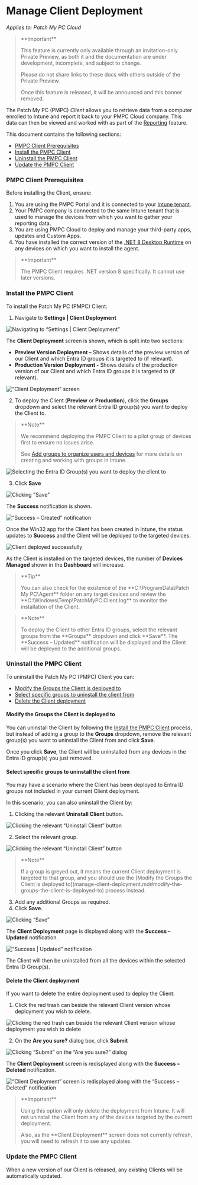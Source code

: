 # Manage Client Deployment

_Applies to: Patch My PC Cloud_

<blockquote class="wp-block-quote">
<p>**Important**</p>
<p>This feature is currently only available through an invitation-only Private Preview, as both it and the documentation are under development, incomplete, and subject to change.</p>
<p>Please do not share links to these docs with others outside of the Private Preview.</p>
<p>Once this feature is released, it will be announced and this banner removed.</p>
</blockquote>

The Patch My PC (PMPC) _Client_ allows you to retrieve data from a computer enrolled to Intune and report it back to your PMPC Cloud company. This data can then be viewed and worked with as part of the [Reporting](../cloud-reporting/) feature.

This document contains the following sections:

* [PMPC Client Prerequisites](manage-client-deployment.md#pmpc-client-prerequisites)
* [Install the PMPC Client](manage-client-deployment.md#install-the-pmpc-client)
* [Uninstall the PMPC Client](manage-client-deployment.md#uninstall-the-pmpc-client)
* [Update the PMPC Client](manage-client-deployment.md#update-the-pmpc-client)

### PMPC Client Prerequisites

Before installing the Client, ensure:

1. You are using the PMPC Portal and it is connected to your [Intune tenant](manage-your-environments-in-cloud/manage-cloud-intune-tenants.md#connecting-to-an-intune-tenant).
2. Your PMPC company is connected to the same Intune tenant that is used to manage the devices from which you want to gather your reporting data.
3. You are using PMPC Cloud to deploy and manage your third-party apps, updates and Custom Apps.
4. You have installed the correct version of the [.NET 8 Desktop Runtime](https://dotnet.microsoft.com/en-us/download/dotnet/8.0) on any devices on which you want to install the agent.

<blockquote class="wp-block-quote">
<p>**Important**</p>
<p>The PMPC Client requires .NET version 8 specifically. It cannot use later versions.</p>
</blockquote>

### Install the PMPC Client

To install the Patch My PC (PMPC) Client:

1. Navigate to **Settings | Client Deployment**

![Navigating to “Settings | Client Deployment”](/_images/image-(2724).png "Navigating to “Settings | Client Deployment”")

The **Client Deployment** screen is shown, which is split into two sections:

* **Preview Version Deployment –** Shows details of the preview version of our Client and which Entra ID groups it is targeted to (if relevant).
* **Production Version Deployment -** Shows details of the production version of our Client and which Entra ID groups it is targeted to (if relevant).

![“Client Deployment” screen](/_images/image-(2725).png "“Client Deployment” screen")

2. To deploy the Client (**Preview** or **Production**), click the **Groups** dropdown and select the relevant Entra ID group(s) you want to deploy the Client to.

<blockquote class="wp-block-quote">
<p>**Note**</p>
<p>We recommend deploying the PMPC Client to a pilot group of devices first to ensure no issues arise.</p>
<p>See <a href="https://learn.microsoft.com/en-us/intune/intune-service/fundamentals/groups-add">Add groups to organize users and devices</a> for more details on creating and working with groups in Intune.</p>
</blockquote>

![Selecting the Entra ID Group(s) you want to deploy the client to](/_images/image-(2726).png "Selecting the Entra ID Group(s) you want to deploy the client to")

3. Click **Save**

![Clicking &#x22;Save&#x22;](/_images/image-(2727).png "Clicking &#x22;Save&#x22;")

The **Success** notification is shown.

![“Success – Created” notification](/_images/image-(2728).png "“Success – Created” notification")

Once the Win32 app for the Client has been created in Intune, the status updates to **Success** and the Client will be deployed to the targeted devices.

![Client deployed successfully](/_images/image-(2729).png "Client deployed successfully")

As the Client is installed on the targeted devices, the number of **Devices Managed** shown in the **Dashboard** will increase.

<blockquote class="wp-block-quote">
<p>**Tip**</p>
<p>You can also check for the existence of the **C:\ProgramData\Patch My PC\Agent** folder on any target devices and review the **C:\Windows\Temp\PatchMyPC.Client.log** to monitor the installation of the Client.</p>
</blockquote>

<blockquote class="wp-block-quote">
<p>**Note**</p>
<p>To deploy the Client to other Entra ID groups, select the relevant groups from the **Groups** dropdown and click **Save**. The **Success – Updated** notification will be displayed and the Client will be deployed to the additional groups.</p>
</blockquote>

### Uninstall the PMPC Client

To uninstall the Patch My PC (PMPC) Client you can:

* [Modify the Groups the Client is deployed to](manage-client-deployment.md#modify-the-groups-the-client-is-deployed-to)
* [Select specific groups to uninstall the client from](manage-client-deployment.md#select-specific-groups-to-uninstall-the-client-from)
* [Delete the Client deployment](manage-client-deployment.md#delete-the-client-deployment)

#### Modify the Groups the Client is deployed to

You can uninstall the Client by following the [Install the PMPC Client](manage-client-deployment.md#install-the-pmpc-client) process, but instead of adding a group to the **Groups** dropdown, remove the relevant group(s) you want to uninstall the Client from and click **Save**.

Once you click **Save**, the Client will be uninstalled from any devices in the Entra ID group(s) you just removed.

#### Select specific groups to uninstall the client from

You may have a scenario where the Client has been deployed to Entra ID groups not included in your current Client deployment.

In this scenario, you can also uninstall the Client by:

1. Clicking the relevant **Uninstall Client** button.

![Clicking the relevant “Uninstall Client” button](/_images/image.png "Clicking the relevant “Uninstall Client” button")

2. Select the relevant group.

![Clicking the relevant “Uninstall Client” button](/_images/image-(1).png "Clicking the relevant “Uninstall Client” button")

<blockquote class="wp-block-quote">
<p>**Note**</p>
<p>If a group is greyed out, it means the current Client deployment is targeted to that group, and you should use the [Modify the Groups the Client is deployed to](manage-client-deployment.md#modify-the-groups-the-client-is-deployed-to) process instead.</p>
</blockquote>

3. Add any additional Groups as required.
4. Click **Save**.

![Clicking “Save”](/_images/image-(2).png "Clicking “Save”")

The **Client Deployment** page is displayed along with the **Success – Updated** notification.

![“Success | Updated” notification](/_images/image-(3).png "“Success | Updated” notification")

The Client will then be uninstalled from all the devices within the selected Entra ID Group(s).

#### Delete the Client deployment

If you want to delete the entire deployment used to deploy the Client:

1. Click the red trash can beside the relevant Client version whose deployment you wish to delete.

![Clicking the red trash can beside the relevant Client version whose deployment you wish to delete](/_images/image-(4).png "Clicking the red trash can beside the relevant Client version whose deployment you wish to delete")

2. On the **Are you sure?** dialog box, click **Submit**

![Clicking “Submit” on the “Are you sure?” dialog](/_images/image-(5).png "Clicking “Submit” on the “Are you sure?” dialog")

The **Client Deployment** screen is redisplayed along with the **Success – Deleted** notification.

![“Client Deployment” screen is redisplayed along with the “Success – Deleted” notification](/_images/image-(6).png "“Client Deployment” screen is redisplayed along with the “Success – Deleted” notification")

<blockquote class="wp-block-quote">
<p>**Important**</p>
<p>Using this option will only delete the deployment from Intune. It will not uninstall the Client from any of the devices targeted by the current deployment.</p>
<p>Also, as the **Client Deployment** screen does not currently refresh, you will need to refresh it to see any updates.</p>
</blockquote>

### Update the PMPC Client

When a new version of our Client is released, any existing Clients will be automatically updated.